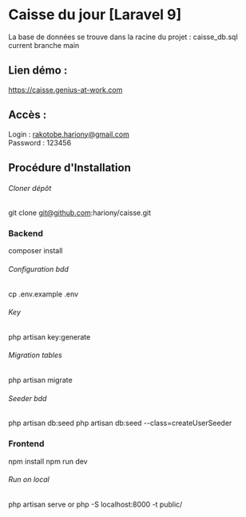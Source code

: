 # Caisse du jour [Laravel 9]
La base de données se trouve dans la racine du projet : caisse_db.sql
current branche main

## Lien démo :
https://caisse.genius-at-work.com
## Accès :
Login : rakotobe.hariony@gmail.com  
Password : 123456  

## Procédure d'Installation

###### Cloner dépôt
git clone git@github.com:hariony/caisse.git

### Backend
composer install

###### Configuration bdd
cp .env.example .env

###### Key
php artisan key:generate


###### Migration tables
php artisan migrate

###### Seeder bdd
php artisan db:seed
php artisan db:seed --class=createUserSeeder

### Frontend
npm install
npm run dev


###### Run on local
php artisan serve or php -S localhost:8000 -t public/